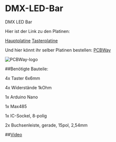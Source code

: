 # DMX-LED-Bar
DMX LED Bar

Hier ist der Link zu den Platinen:

[Hauptplatine](https://www.pcbway.com/project/shareproject/DMX_LED_Bar_1_abcb6a3c.html)
[Tasterplatine](https://www.pcbway.com/project/shareproject/DMX_LED_Bar_2_Nur_Taster_Teil_1_24365583.html)

Und hier könnt ihr selber Platinen bestellen: [PCBWay](https://www.pcbway.com/)

![PCBWay-logo](https://github.com/18-Sunil-18/DMX-LED-Bar/assets/70856050/bb180489-bf78-4b87-9770-177828271f65)


##Benötigte Bauteile:

4x Taster 6x6mm

4x Widerstände 1kOhm

1x Arduino Nano

1x Max485

1x IC-Sockel, 8-polig

2x Buchsenleiste, gerade, 15pol, 2,54mm

##[Video](https://youtu.be/DR7m4_L-1cg)
